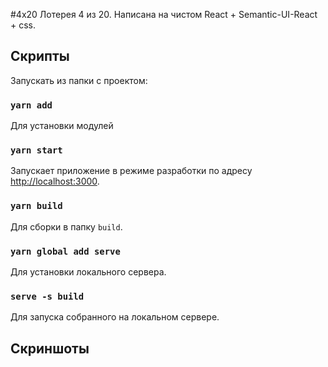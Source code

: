 #4x20
Лотерея 4 из 20. Написана на чистом React + Semantic-UI-React + css.

## Скрипты
Запускать из папки с проектом:

### `yarn add`
Для установки модулей

### `yarn start`
Запускает приложение в режиме разработки по адресу [http://localhost:3000](http://localhost:3000).

### `yarn build`
Для сборки в папку `build`.

### `yarn global add serve`
Для установки локального сервера.
### `serve -s build`
Для запуска собранного на локальном сервере.

## Скриншоты
